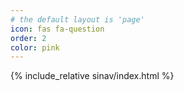 ```yaml
---
# the default layout is 'page'
icon: fas fa-question
order: 2
color: pink
---
```



{% include_relative sinav/index.html %}